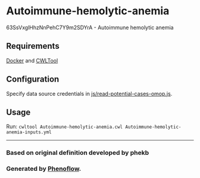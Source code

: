 # Autoimmune-hemolytic-anemia

63SsVxglHhzNnPehC7Y9m2SDYrA - Autoimmune hemolytic anemia

## Requirements

[Docker](https://docs.docker.com/install/) and [CWLTool](https://github.com/common-workflow-language/cwltool#install)

## Configuration

Specify data source credentials in [js/read-potential-cases-omop.js](js/read-potential-cases-omop.js).

## Usage

Run: `cwltool Autoimmune-hemolytic-anemia.cwl Autoimmune-hemolytic-anemia-inputs.yml`

***

### Based on original definition developed by phekb
### Generated by [Phenoflow](https://kclhi.org/phenoflow).
